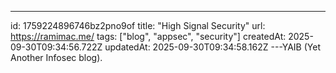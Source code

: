 ---
id: 1759224896746bz2pno9of
title: "High Signal Security"
url: https://ramimac.me/
tags: ["blog", "appsec", "security"]
createdAt: 2025-09-30T09:34:56.722Z
updatedAt: 2025-09-30T09:34:58.162Z
---YAIB (Yet Another Infosec blog).
